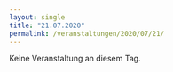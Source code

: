```yaml
---
layout: single
title: "21.07.2020"
permalink: /veranstaltungen/2020/07/21/
---
```


Keine Veranstaltung an diesem Tag.

